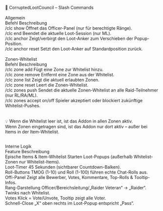 📘 CorruptedLootCouncil – Slash Commands<br><br>
Allgemein<br>
Befehl	Beschreibung<br>
/clc show	Öffnet das Officer-Panel (nur für berechtigte Ränge).<br>
/clc end	Beendet die aktuelle Loot-Session (nur ML).<br>
/clc anchor	Zeigt/verbirgt den Loot-Anker zum Verschieben der Popup-Position.<br>
/clc anchor reset	Setzt den Loot-Anker auf Standardposition zurück.<br><br>
Zonen-Whitelist<br>
Befehl	Beschreibung<br>
/clc zone add <Zonenname>	Fügt eine Zone zur Whitelist hinzu.<br>
/clc zone remove <Zonenname>	Entfernt eine Zone aus der Whitelist.<br>
/clc zone list	Zeigt die aktuell erlaubten Zonen.<br>
/clc zone reset	Leert die Zonen-Whitelist.<br>
/clc zones push	Sendet die aktuelle Zonen-Whitelist an alle Raid-Teilnehmer (nur RL/RA/ML).<br>
/clc zones accept on/off	Spieler akzeptiert oder blockiert zukünftige Whitelist-Pushes.<br><br>
<br>
💡 Wenn die Whitelist leer ist, ist das Addon in allen Zonen aktiv.<br>
Wenn Zonen eingetragen sind, ist das Addon nur dort aktiv – außer bei Items in der Item-Whitelist.<br><br>

Interne Logik<br>
Feature	Beschreibung<br>
Epische Items & Item-Whitelist	Starten Loot-Popups (außerhalb Whitelist-Zonen nur Whitelist-Items).<br>
Loot-Timer	45 Sekunden (sichtbarer Countdown-Balken).<br>
Roll-Buttons	TMOG (1-10) und Roll (1-100) führen echte Chat-Rolls aus.<br>
Offi-Panel	Zeigt alle Bewerber, Votes, Kommentare, Top-Rolls & Tooltip-Infos.<br>
Rang-Darstellung	Officer/Bereichsleitung/„Raider Veteran“ → „Raider“. Twinks nach Whitelist.<br>
Votes	Klick = Vote/Unvote, Tooltip zeigt alle Voter.<br>
Schnell-Close	„X“ oben rechts im Loot-Popup entspricht „Pass“.<br>
